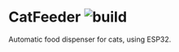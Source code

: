 # CatFeeder ![build](https://github.com/nemetz07/CatFeeder/workflows/build/badge.svg)

Automatic food dispenser for cats, using ESP32.
